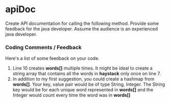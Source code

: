# apiDoc
Create API documentation for calling the following method. Provide some feedback for the java developer. Assume the audience is an experienced java developer.


### Coding Comments / Feedback 
Here's a list of some feedback on your code. 
1. Line 10 creates **words[]** multiple times. It might be ideal to create a string array that contains all the words in **haystack** only once on line 7.  
2. In addition to my first suggestion, you could create a hashmap from **words[]**. Your key, value pair would be of type String, Integer. The String key would be for each unique word represented in **words[]** and the Integer would count every time the word was in **words[]**
